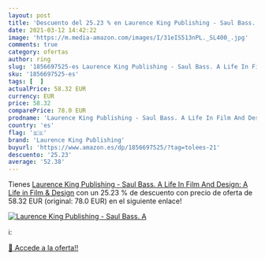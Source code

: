 ```yaml
---
layout: post
title: 'Descuento del 25.23 % en Laurence King Publishing - Saul Bass. A '
date: 2021-03-12 14:42:22
image: 'https://m.media-amazon.com/images/I/31eIS513nPL._SL400_.jpg'
comments: true
category: ofertas
author: ring
slug: '1856697525-es Laurence King Publishing - Saul Bass. A Life In Film And...'
sku: '1856697525-es'
tags: [  ]
actualPrice: 58.32 EUR
currency: EUR
price: 58.32
comparePrice: 78.0 EUR
prodname: 'Laurence King Publishing - Saul Bass. A Life In Film And Design: A Life in Film & Design'
country: 'es'
flag: '🇪🇸'
brand: 'Laurence King Publishing'
buyurl: 'https://www.amazon.es/dp/1856697525/?tag=tolees-21'
descuento: '25.23'
average: '52.38'
---
```


Tienes [Laurence King Publishing - Saul Bass. A Life In Film And Design: A Life in Film & Design](https://www.amazon.es/dp/1856697525/?tag=tolees-21) con un 25.23 % de descuento con precio de oferta de 58.32 EUR (original: 78.0 EUR) en el siguiente enlace!

[![Laurence King Publishing - Saul Bass. A ](https://m.media-amazon.com/images/I/31eIS513nPL._SL400_.jpg)](https://www.amazon.es/dp/1856697525/?tag=tolees-21)

ℹ️:


[🛒 Accede a la oferta!!](https://www.amazon.es/dp/1856697525/?tag=tolees-21)
